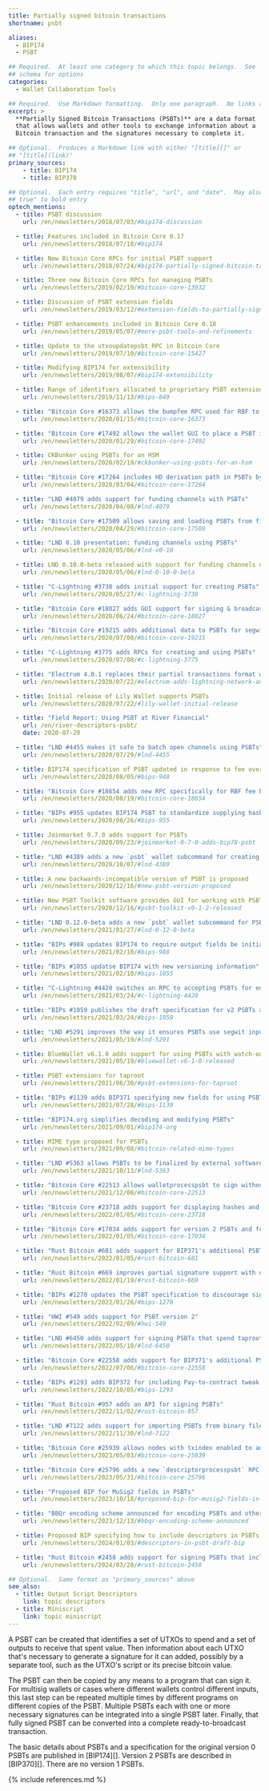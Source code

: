 ```yaml
---
title: Partially signed bitcoin transactions
shortname: psbt

aliases:
  - BIP174
  - PSBT

## Required.  At least one category to which this topic belongs.  See
## schema for options
categories:
  - Wallet Collaboration Tools

## Required.  Use Markdown formatting.  Only one paragraph.  No links allowed.
excerpt: >
  **Partially Signed Bitcoin Transactions (PSBTs)** are a data format
  that allows wallets and other tools to exchange information about a
  Bitcoin transaction and the signatures necessary to complete it.

## Optional.  Produces a Markdown link with either "[title][]" or
## "[title](link)"
primary_sources:
    - title: BIP174
    - title: BIP370

## Optional.  Each entry requires "title", "url", and "date".  May also use "feature:
## true" to bold entry
optech_mentions:
  - title: PSBT discussion
    url: /en/newsletters/2018/07/03/#bip174-discussion

  - title: Features included in Bitcoin Core 0.17
    url: /en/newsletters/2018/07/10/#bip174

  - title: New Bitcoin Core RPCs for initial PSBT support
    url: /en/newsletters/2018/07/24/#bip174-partially-signed-bitcoin-transaction-psbt-support-merged

  - title: Three new Bitcoin Core RPCs for managing PSBTs
    url: /en/newsletters/2019/02/19/#bitcoin-core-13932

  - title: Discussion of PSBT extension fields
    url: /en/newsletters/2019/03/12/#extension-fields-to-partially-signed-bitcoin-transactions-psbts

  - title: PSBT enhancements included in Bitcoin Core 0.18
    url: /en/newsletters/2019/05/07/#more-psbt-tools-and-refinements

  - title: Update to the utxoupdatepsbt RPC in Bitcoin Core
    url: /en/newsletters/2019/07/10/#bitcoin-core-15427

  - title: Modifying BIP174 for extensibility
    url: /en/newsletters/2019/08/07/#bip174-extensibility

  - title: Range of identifiers allocated to proprietary PSBT extensions
    url: /en/newsletters/2019/11/13/#bips-849

  - title: "Bitcoin Core #16373 allows the bumpfee RPC used for RBF to return a PSBT"
    url: /en/newsletters/2020/01/15/#bitcoin-core-16373

  - title: "Bitcoin Core #17492 allows the wallet GUI to place a PSBT in the clipboard"
    url: /en/newsletters/2020/01/29/#bitcoin-core-17492

  - title: CKBunker using PSBTs for an HSM
    url: /en/newsletters/2020/02/19/#ckbunker-using-psbts-for-an-hsm

  - title: "Bitcoin Core #17264 includes HD derivation path in PSBTs by default"
    url: /en/newsletters/2020/03/04/#bitcoin-core-17264

  - title: "LND #4079 adds support for funding channels with PSBTs"
    url: /en/newsletters/2020/04/08/#lnd-4079

  - title: "Bitcoin Core #17509 allows saving and loading PSBTs from files"
    url: /en/newsletters/2020/04/29/#bitcoin-core-17509

  - title: "LND 0.10 presentation: funding channels using PSBTs"
    url: /en/newsletters/2020/05/06/#lnd-v0-10

  - title: LND 0.10.0-beta released with support for funding channels using PSBTs
    url: /en/newsletters/2020/05/06/#lnd-0-10-0-beta

  - title: "C-Lightning #3738 adds initial support for creating PSBTs"
    url: /en/newsletters/2020/05/27/#c-lightning-3738

  - title: "Bitcoin Core #18027 adds GUI support for signing & broadcasting PSBTs"
    url: /en/newsletters/2020/06/24/#bitcoin-core-18027

  - title: "Bitcoin Core #19215 adds additional data to PSBTs for segwit inputs"
    url: /en/newsletters/2020/07/08/#bitcoin-core-19215

  - title: "C-Lightning #3775 adds RPCs for creating and using PSBTs"
    url: /en/newsletters/2020/07/08/#c-lightning-3775

  - title: "Electrum 4.0.1 replaces their partial transactions format with PSBTs"
    url: /en/newsletters/2020/07/22/#electrum-adds-lightning-network-and-psbt-support

  - title: Initial release of Lily Wallet supports PSBTs
    url: /en/newsletters/2020/07/22/#lily-wallet-initial-release

  - title: "Field Report: Using PSBT at River Financial"
    url: /en/river-descriptors-psbt/
    date: 2020-07-29

  - title: "LND #4455 makes it safe to batch open channels using PSBTs"
    url: /en/newsletters/2020/07/29/#lnd-4455

  - title: BIP174 specification of PSBT updated in response to fee overpayment attack
    url: /en/newsletters/2020/08/05/#bips-948

  - title: "Bitcoin Core #18654 adds new RPC specifically for RBF fee bumping PSBTs"
    url: /en/newsletters/2020/08/19/#bitcoin-core-18654

  - title: "BIPs #955 updates BIP174 PSBT to standardize supplying hash preimages"
    url: /en/newsletters/2020/08/26/#bips-955

  - title: Joinmarket 0.7.0 adds support for PSBTs
    url: /en/newsletters/2020/09/23/#joinmarket-0-7-0-adds-bip78-psbt

  - title: "LND #4389 adds a new `psbt` wallet subcommand for creating & signing PSBTs"
    url: /en/newsletters/2020/10/07/#lnd-4389

  - title: A new backwards-incompatible version of PSBT is proposed
    url: /en/newsletters/2020/12/16/#new-psbt-version-proposed

  - title: New PSBT Toolkit software provides GUI for working with PSBTs
    url: /en/newsletters/2020/12/16/#psbt-toolkit-v0-1-2-released

  - title: "LND 0.12.0-beta adds a new `psbt` wallet subcommand for PSBTs"
    url: /en/newsletters/2021/01/27/#lnd-0-12-0-beta

  - title: "BIPs #988 updates BIP174 to require output fields be initialized"
    url: /en/newsletters/2021/02/10/#bips-988

  - title: "BIPs #1055 updatse BIP174 with new versioning information"
    url: /en/newsletters/2021/02/10/#bips-1055

  - title: "C-Lightning #4428 switches an RPC to accepting PSBTs for enhance validation"
    url: /en/newsletters/2021/03/24/#c-lightning-4428

  - title: "BIPs #1059 publishes the draft specification for v2 PSBTs as BIP370"
    url: /en/newsletters/2021/03/24/#bips-1059

  - title: "LND #5291 improves the way it ensures PSBTs use segwit inputs"
    url: /en/newsletters/2021/05/19/#lnd-5291

  - title: BlueWallet v6.1.0 adds support for using PSBTs with watch-only wallets
    url: /en/newsletters/2021/05/19/#bluewallet-v6-1-0-released

  - title: PSBT extensions for taproot
    url: /en/newsletters/2021/06/30/#psbt-extensions-for-taproot

  - title: "BIPs #1139 adds BIP371 specifying new fields for using PSBTs with P2TR spends"
    url: /en/newsletters/2021/07/28/#bips-1139

  - title: "BIP174.org simplifies decoding and modifying PSBTs"
    url: /en/newsletters/2021/09/01/#bip174-org

  - title: MIME type proposed for PSBTs
    url: /en/newsletters/2021/09/08/#bitcoin-related-mime-types

  - title: "LND #5363 allows PSBTs to be finalized by external software"
    url: /en/newsletters/2021/10/13/#lnd-5363

  - title: "Bitcoin Core #22513 allows walletprocesspsbt to sign without finalizing"
    url: /en/newsletters/2021/12/08/#bitcoin-core-22513

  - title: "Bitcoin Core #23718 adds support for displaying hashes and preimages contained in PSBTs"
    url: /en/newsletters/2022/01/05/#bitcoin-core-23718

  - title: "Bitcoin Core #17034 adds support for version 2 PSBTs and for preserving proprietary fields"
    url: /en/newsletters/2022/01/05/#bitcoin-core-17034

  - title: "Rust Bitcoin #681 adds support for BIP371's additional PSBT fields for taproot"
    url: /en/newsletters/2022/01/05/#rust-bitcoin-681

  - title: "Rust Bitcoin #669 improves partial signature support with discussion about nulldummy vectors"
    url: /en/newsletters/2022/01/19/#rust-bitcoin-669

  - title: "BIPs #1270 updates the PSBT specification to discourage signature placeholders"
    url: /en/newsletters/2022/01/26/#bips-1270

  - title: "HWI #549 adds support for PSBT version 2"
    url: /en/newsletters/2022/02/09/#hwi-549

  - title: "LND #6450 adds support for signing PSBTs that spend taproot outputs"
    url: /en/newsletters/2022/05/18/#lnd-6450

  - title: "Bitcoin Core #22558 adds support for BIP371's additional PSBT fields"
    url: /en/newsletters/2022/07/06/#bitcoin-core-22558

  - title: "BIPs #1293 adds BIP372 for including Pay-to-contract tweak fields in a PSBT"
    url: /en/newsletters/2022/10/05/#bips-1293

  - title: "Rust Bitcoin #957 adds an API for signing PSBTs"
    url: /en/newsletters/2022/11/02/#rust-bitcoin-957

  - title: "LND #7122 adds support for importing PSBTs from binary files"
    url: /en/newsletters/2022/11/30/#lnd-7122

  - title: "Bitcoin Core #25939 allows nodes with txindex enabled to add txs with `utxoupdatepsbt` RPC"
    url: /en/newsletters/2023/05/03/#bitcoin-core-25939

  - title: "Bitcoin Core #25796 adds a new `descriptorprocesspsbt` RPC for updating a PSBT"
    url: /en/newsletters/2023/05/31/#bitcoin-core-25796

  - title: "Proposed BIP for MuSig2 fields in PSBTs"
    url: /en/newsletters/2023/10/18/#proposed-bip-for-musig2-fields-in-psbts

  - title: "BBQr encoding scheme announced for encoding PSBTs and other data"
    url: /en/newsletters/2023/12/13/#bbqr-encoding-scheme-announced

  - title: Proposed BIP specifying how to include descriptors in PSBTs
    url: /en/newsletters/2024/01/03/#descriptors-in-psbt-draft-bip

  - title: "Rust Bitcoin #2458 adds support for signing PSBTs that include taproot inputs"
    url: /en/newsletters/2024/03/20/#rust-bitcoin-2458

## Optional.  Same format as "primary_sources" above
see_also:
  - title: Output Script Descriptors
    link: topic descriptors
  - title: Miniscript
    link: topic miniscript
---
```

A PSBT can be created that identifies a set of UTXOs to spend and a
set of outputs to receive that spent value.  Then information about
each UTXO that's necessary to generate a signature for it can added,
possibly by a separate tool, such as the UTXO's script or its precise
bitcoin value.

The PSBT can then be copied by any means to a program that can sign it.  For
multisig wallets or cases where different wallets control different
inputs, this last step can be repeated multiple times by different
programs on different copies of the PSBT.  Multiple PSBTs each with
one or more necessary signatures can be integrated into a single
PSBT later.  Finally, that fully signed PSBT can be converted into a
complete ready-to-broadcast transaction.

The basic details about PSBTs and a specification for the original
version 0 PSBTs are published in [BIP174][].  Version 2 PSBTs are
described in [BIP370][].  There are no version 1 PSBTs.

{% include references.md %}
